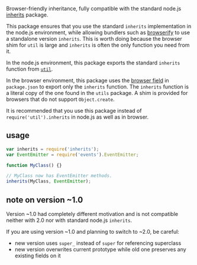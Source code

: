 Browser-friendly inheritance, fully compatible with the standard node.js
[inherits](http://nodejs.org/api/util.html#util_util_inherits_constructor_superconstructor)
package.

This package ensures that you use the standard `inherits` implementation
in the node.js environment, while allowing bundlers such as
[browserify](https://github.com/substack/node-browserify) to
use a standalone version `inherits`.
This is worth doing because the browser shim for `util`
is large and `inherits` is often the only function you need from it.

In the node.js environment, this package exports the standard `inherits`
function from [`util`](https://www.npmjs.com/package/util).

In the browser environment, this package uses the
[browser field](https://gist.github.com/defunctzombie/4339901) in `package.json`
to export only the
`inherits` function.
The `inherits` function is a literal copy of the one found in the `utils` package.
A shim is provided for browsers that do not support `Object.create`.

It is recommended that you use this package instead of
`require('util').inherits`
in node.js as well as in browser.

## usage

```js
var inherits = require('inherits');
var EventEmitter = require('events').EventEmitter;

function MyClass() {}

// MyClass now has EventEmitter methods.
inherits(MyClass, EventEmitter);

```

## note on version ~1.0

Version ~1.0 had completely different motivation and is not compatible
neither with 2.0 nor with standard node.js `inherits`.

If you are using version ~1.0 and planning to switch to ~2.0, be
careful:

* new version uses `super_` instead of `super` for referencing
  superclass
* new version overwrites current prototype while old one preserves any
  existing fields on it

